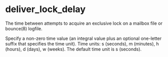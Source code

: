 # deliver_lock_delay 


The time between attempts to acquire an exclusive lock on a mailbox
file or bounce(8) logfile.


 Specify a non-zero time value (an integral value plus an optional
one-letter suffix that specifies the time unit).  Time units: s
(seconds), m (minutes), h (hours), d (days), w (weeks).
The default time unit is s (seconds).  



